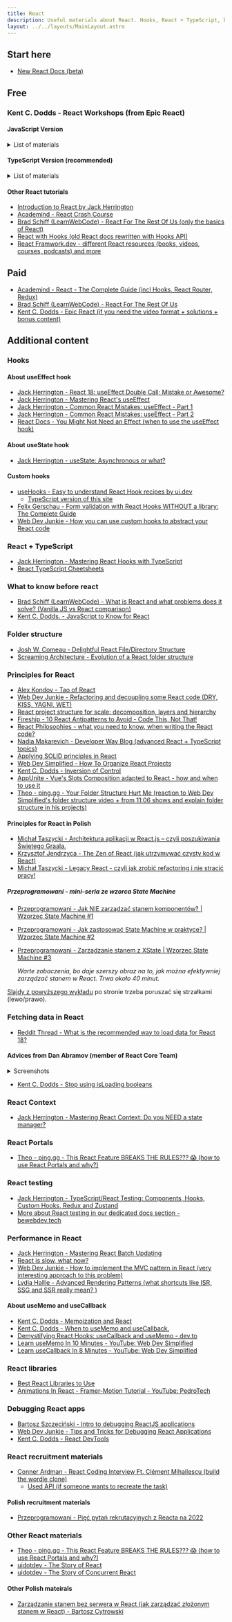 ```yaml
---
title: React
description: Useful materials about React. Hooks, React + TypeScript, best practices, testing and more.
layout: ../../layouts/MainLayout.astro
---
```


## Start here

- [New React Docs (beta)](https://beta.reactjs.org/)

## Free

### Kent C. Dodds - React Workshops (from Epic React)

#### JavaScript Version

<details>
<summary>List of materials</summary>

- [React Fundamentals](https://github.com/kentcdodds/react-fundamentals)
- [React Hooks](https://github.com/kentcdodds/react-hooks)
- [Advanced React Hooks](https://github.com/kentcdodds/advanced-react-hooks)
- [Advanced React Patterns](https://github.com/kentcdodds/advanced-react-patterns)
- [React Performance](https://github.com/kentcdodds/react-performance)
- [Testing React Apps](https://github.com/kentcdodds/testing-react-apps)
- [React Suspence](https://github.com/kentcdodds/react-suspense)
- [Build an Epic React App (Bookshelf)](https://github.com/kentcdodds/bookshelf)

</details>

#### TypeScript Version **(recommended)**

<details>
<summary>List of materials</summary>

- [React Fundamentals](https://github.com/Willaiem/react-fundamentals-typescript)
- [React Hooks](https://github.com/Willaiem/react-hooks-typescript)

</details>

#### Other React tutorials

- [Introduction to React by Jack Herrington](https://www.youtube.com/playlist?list=PLNqp92_EXZBKa1U7JbgUwBnDk3XzYDvXe)
- [Academind - React Crash Course](https://www.youtube.com/watch?v=Dorf8i6lCuk)
- [Brad Schiff (LearnWebCode) - React For The Rest Of Us (only the basics of React)](https://www.youtube.com/playlist?list=PLpcSpRrAaOaqONih-vl45TkLRgRzELLvI)
- [React with Hooks (old React docs rewritten with Hooks API)](https://reactwithhooks.netlify.app/)
- [React Framwork.dev - different React resources (books, videos, courses, podcasts) and more](https://react.framework.dev/)

## Paid

- [Academind - React - The Complete Guide (incl Hooks, React Router, Redux)](https://www.udemy.com/course/react-the-complete-guide-incl-redux/)
- [Brad Schiff (LearnWebCode) - React For The Rest Of Us](https://www.udemy.com/course/react-for-the-rest-of-us/)
- [Kent C. Dodds - Epic React (if you need the video format + solutions + bonus content)](https://epicreact.dev/)

## Additional content

### Hooks

#### About useEffect hook

- [Jack Herrington - React 18: useEffect Double Call; Mistake or Awesome?](https://www.youtube.com/watch?v=j8s01ThR7bQ)
- [Jack Herrington - Mastering React's useEffect](https://www.youtube.com/watch?v=dH6i3GurZW8)
- [Jack Herrington - Common React Mistakes: useEffect - Part 1](https://www.youtube.com/watch?v=lStfMBiWROQ)
- [Jack Herrington - Common React Mistakes: useEffect - Part 2](https://www.youtube.com/watch?v=F-0SZ_TicXA)
- [React Docs - You Might Not Need an Effect (when to use the useEffect hook)](https://beta.reactjs.org/learn/you-might-not-need-an-effect)

#### About useState hook

- [Jack Herrington - useState: Asynchronous or what?](https://www.youtube.com/watch?v=RAJD4KpX8LA)

#### Custom hooks

- [useHooks - Easy to understand React Hook recipes by ui.dev](https://usehooks.com/)
  - [TypeScript version of this site](https://usehooks-ts.com/)
- [Felix Gerschau - Form validation with React Hooks WITHOUT a library: The Complete Guide](https://felixgerschau.com/react-hooks-form-validation-typescript/)
- [Web Dev Junkie - How you can use custom hooks to abstract your React code](https://www.youtube.com/watch?v=S2rzM9IQVdg)

### React + TypeScript

- [Jack Herrington - Mastering React Hooks with TypeScript](https://www.youtube.com/watch?v=zM_ZiSl2n2E)
- [React TypeScript Cheetsheets](https://github.com/typescript-cheatsheets/react)

### What to know before react

- [Brad Schiff (LearnWebCode) - What is React and what problems does it solve? (Vanilla JS vs React comparison)](https://www.youtube.com/watch?v=fZpINicCPRY)
- [Kent C. Dodds. - JavaScript to Know for React](https://kentcdodds.com/blog/javascript-to-know-for-react)

### Folder structure

- [Josh W. Comeau - Delightful React File/Directory Structure](https://www.joshwcomeau.com/react/file-structure/)
- [Screaming Architecture - Evolution of a React folder structure](https://dev.to/profydev/screaming-architecture-evolution-of-a-react-folder-structure-4g25)

### Principles for React

- [Alex Kondov - Tao of React](https://alexkondov.com/tao-of-react/)
- [Web Dev Junkie - Refactoring and decoupling some React code (DRY, KISS, YAGNI, WET)](https://www.youtube.com/watch?v=lU9lzM3rt5w)
- [React project structure for scale: decomposition, layers and hierarchy](https://www.developerway.com/posts/react-project-structure)
- [Fireship - 10 React Antipatterns to Avoid - Code This, Not That!](https://www.youtube.com/watch?v=b0IZo2Aho9Y&t=275s)
- [React Philosophies - what you need to know, when writing the React code?](https://github.com/mithi/react-philosophies)
- [Nadia Makarevich - Developer Way Blog (advanced React + TypeScript topics)](https://developerway.com/)
- [Applying SOLID principles in React](https://medium.com/dailyjs/applying-solid-principles-in-react-14905d9c5377)
- [Web Dev Simplified - How To Organize React Projects](https://youtu.be/UUga4-z7b6s)
- [Kent C. Dodds - Inversion of Control](https://kentcdodds.com/blog/inversion-of-control)
- [AppUnite - Vue's Slots Composition adapted to React - how and when to use it](https://appunite.com/blog/composition-known-as-slots-in-react)
- [Theo - ping.gg - Your Folder Structure Hurt Me (reaction to Web Dev Simplified's folder structure video + from 11:06 shows and explain folder structure in his projects)](https://www.youtube.com/watch?v=86i8ZODqMlI)

#### Principles for React in Polish

- [Michał Taszycki - Architektura aplikacji w React.js – czyli poszukiwania Świętego Graala.](https://www.youtube.com/watch?v=eeJF8PdpOko)
- [Krzysztof Jendrzyca - The Zen of React (jak utrzymywać czysty kod w React)](https://festiwal.devmastery.pl/zen/)
- [Michał Taszycki - Legacy React - czyli jak zrobić refactoring i nie stracić pracy!](https://www.youtube.com/watch?v=92fvMwBrHGA)

##### Przeprogramowani - mini-seria ze wzorca State Machine

- [Przeprogramowani - Jak NIE zarządzać stanem komponentów? | Wzorzec State Machine #1](https://www.youtube.com/watch?v=R-Bmdlk-hJY)
- [Przeprogramowani - Jak zastosować State Machine w praktyce? | Wzorzec State Machine #2](https://www.youtube.com/watch?v=XRUFIQgOXJQ)
- [Przeprogramowani - Zarządzanie stanem z XState | Wzorzec State Machine #3](https://www.youtube.com/watch?v=AIN-_KgU4BQ)

  _Warte zobaczenia, bo daje szerszy obraz na to, jak można efektywniej zarządzać stanem w React._
  _Trwa około 40 minut._

[Slajdy z powyższego wykładu](https://thezenofreact.com/) po stronie trzeba poruszać się strzałkami (lewo/prawo).

### Fetching data in React

- [Reddit Thread - What is the recommended way to load data for React 18?](https://www.reddit.com/r/reactjs/comments/vi6q6f/what_is_the_recommended_way_to_load_data_for/)

#### Advices from Dan Abramov (member of React Core Team)

<details>
<summary>
Screenshots
</summary>

<img src="/images/react/react-fetching-1_3.webp" alt="First advice about the React fetching" loading="lazy">
<img src="/images/react/react-fetching-2_3.webp" alt="Second advice about the React fetching" loading="lazy">
<img src="/images/react/react-fetching-3_3.webp" alt="Third advice about the React fetching" loading="lazy">

</details>

- [Kent C. Dodds - Stop using isLoading booleans](https://kentcdodds.com/blog/stop-using-isloading-booleans)

### React Context

- [Jack Herrington - Mastering React Context: Do you NEED a state manager?](https://www.youtube.com/watch?v=MpdFj8MEuJA)

### React Portals

- [Theo - ping.gg - This React Feature BREAKS THE RULES??? 😱 (how to use React Portals and why?)](https://www.youtube.com/watch?v=IgJcK0SbiLM)

### React testing

- [Jack Herrington - TypeScript/React Testing: Components, Hooks, Custom Hooks, Redux and Zustand](https://www.youtube.com/watch?v=bvdHVxqjv80)
- [More about React testing in our dedicated docs section - bewebdev.tech](https://bewebdev.tech/principles/testing)

### Performance in React

- [Jack Herrington - Mastering React Batch Updating](https://www.youtube.com/watch?v=MlDTHzK1vKI)
- [React is slow, what now?](https://nosleepjavascript.com/react-performance/)
- [Web Dev Junkie - How to implement the MVC pattern in React (very interesting approach to this problem)](https://www.youtube.com/watch?v=LIlTrgVz4QA)
- [Lydia Hallie - Advanced Rendering Patterns (what shortcuts like ISR, SSG and SSR really mean? )](https://www.youtube.com/watch?v=PN1HgvAOmi8)

#### About useMemo and useCallback

- [Kent C. Dodds - Memoization and React](https://epicreact.dev/memoization-and-react/)
- [Kent C. Dodds - When to useMemo and useCallback.](https://kentcdodds.com/blog/usememo-and-usecallback)
- [Demystifying React Hooks: useCallback and useMemo - dev.to](https://dev.to/milu_franz/demystifying-react-hooks-usecallback-and-usememo-1a8j)
- [Learn useMemo In 10 Minutes - YouTube: Web Dev Simplified](https://www.youtube.com/watch?v=THL1OPn72vo)
- [Learn useCallback In 8 Minutes - YouTube: Web Dev Simplified](https://www.youtube.com/watch?v=_AyFP5s69N4)

### React libraries

- [Best React Libraries to Use](https://www.reddit.com/r/reactjs/comments/vxklim/best_react_libraries_to_use_in_2022/)
- [Animations In React - Framer-Motion Tutorial - YouTube: PedroTech](https://www.youtube.com/watch?v=GOuwOI-WSkE)

### Debugging React apps

- [Bartosz Szczeciński - Intro to debugging ReactJS applications](https://medium.com/@baphemot/intro-to-debugging-reactjs-applications-67cf7a50b3dd)
- [Web Dev Junkie - Tips and Tricks for Debugging React Applications](https://www.youtube.com/watch?v=UXDAp0ILOwg)
- [Kent C. Dodds - React DevTools](https://kentcdodds.com/blog/react-devtools)

### React recruitment materials

- [Conner Ardman - React Coding Interview Ft. Clément Mihailescu (build the wordle clone)](https://www.youtube.com/watch?v=5xf4_Kx7azg)
  - [Used API (if someone wants to recreate the task)](https://api.frontendexpert.io/api/fe/wordle-words)

#### Polish recruitment materials

- [Przeprogramowani - Pięć pytań rekrutacyjnych z Reacta na 2022](https://www.youtube.com/watch?v=ObNaZr9frxY)

### Other React materials

- [Theo - ping.gg - This React Feature BREAKS THE RULES??? 😱 (how to use React Portals and why?)](https://www.youtube.com/watch?v=IgJcK0SbiLM)
- [uidotdev - The Story of React](https://www.youtube.com/watch?v=Wm_xI7KntDs)
- [uidotdev - The Story of Concurrent React](https://www.youtube.com/watch?v=NZoRlVi3MjQ)

#### Other Polish mateirals

- [Zarządzanie stanem bez serwera w React (jak zarządzać złożonym stanem w React) - Bartosz Cytrowski](https://festiwal.devmastery.pl/stan/)
